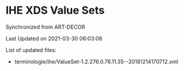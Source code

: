 # IHE XDS Value Sets

Synchronized from ART-DECOR

Last Updated on 2021-03-30 06:03:06

List of updated files:
* terminologie/ihe/ValueSet-1.2.276.0.76.11.35--20181214170712.xml
